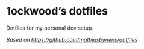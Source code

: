 # 1ockwood’s dotfiles

Dotfiles for my personal dev setup.

_Based on https://github.com/mathiasbynens/dotfiles_
